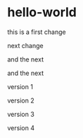 # hello-world

this is a first change

next change

and the next

and the next

version 1

version 2

version 3

version 4
